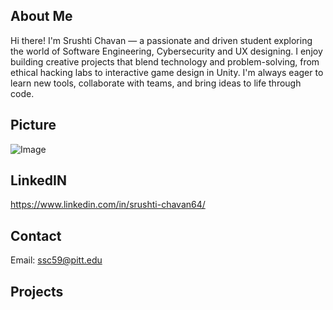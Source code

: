 ## About Me 

Hi there! I'm Srushti Chavan — a passionate and driven student exploring the world of Software Engineering, Cybersecurity and UX designing. I enjoy building creative projects that blend technology and problem-solving, from ethical hacking labs to interactive game design in Unity. I'm always eager to learn new tools, collaborate with teams, and bring ideas to life through code.

## Picture 
![Image](https://github.com/user-attachments/assets/76a7d7e4-4417-46b5-a4f0-1b1c25ea940c) 

## LinkedIN
https://www.linkedin.com/in/srushti-chavan64/

## Contact 
Email: ssc59@pitt.edu

## Projects 


